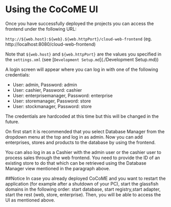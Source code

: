 # Using the CoCoME UI

Once you have successfully deployed the projects you can access the 
frontend under the following URL:

`http://${web.host}:${web}.${web.httpPort}/cloud-web-frontend`
  (eg.  http://localhost:8080/cloud-web-frontend)

Note that `${web.host}` and `${web.httpPort}` are the values you
specified in the `settings.xml` (see [`Development Setup.md`](./Development Setup.md))

A login screen will appear where you can log in with one of 
the following credentials:

- User: admin, Password: admin
- User: cashier, Password: cashier
- User: enterprisemanager, Password: enterprise
- User: storemanager, Password: store
- User: stockmanager, Password: store

The credentials are hardcoded at this time but this will be 
changed in the future.

On first start it is recommended that you select Database Manager 
from the dropdown menu at the top and log in as admin. Now you 
can add enterprises, stores and products to the database by using 
the frontend.

You can also log in as a Cashier with the admin user or the 
cashier user to process sales through the web frontend. 
You need to provide the ID of an existing store to do that
which can be retrieved using the Database Manager view mentioned 
in the paragraph above.

##Notice
In case you already deployed CoCoME and you want to restart the application 
(for example after a shutdown of your PC), start the glassfish domains in 
the following order: start database, start registry,start adapter, start the 
rest (web, store, enterprise). Then, you will be able to access the UI as
mentioned above.
